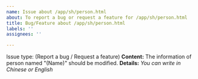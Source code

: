 ```yaml
---
name: Issue about /app/sh/person.html
about: To report a bug or request a feature for /app/sh/person.html
title: Bug/Feature about /app/sh/person.html
labels: ''
assignees: ''

---
```


Issue type: (Report a bug / Request a feature)
**Content:**
The information of person named "(Name)" should be modified.
**Details:**
*You can write in Chinese or English*
